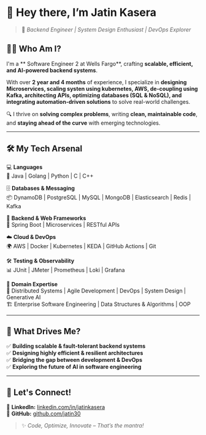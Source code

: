 

# 👋 Hey there, I’m **Jatin Kasera**  

> 🚀 *Backend Engineer | System Design Enthusiast | DevOps Explorer*  

## 🧑‍💻 Who Am I?  
I'm a ** Software Engineer 2 at Wells Fargo**, crafting **scalable, efficient, and AI-powered backend systems**.

With over **2 year and 4 months** of experience, I specialize in **designing Microservices, scaling systen using kubernetes, AWS, de-coupling using Kafka, architecting APIs, optimizing databases (SQL & NoSQL), and integrating automation-driven solutions** to solve real-world challenges.  

🔍 I thrive on **solving complex problems**, writing **clean, maintainable code**, and **staying ahead of the curve** with emerging technologies.  

---

## 🛠️ My Tech Arsenal  
💻 **Languages**  
🚀 Java | Golang | Python | C | C++  

🗄 **Databases & Messaging**  
📦 DynamoDB | PostgreSQL | MySQL | MongoDB | Elasticsearch | Redis | Kafka  

🔗 **Backend & Web Frameworks**  
🔨 Spring Boot | Microservices | RESTful APIs  

☁️ **Cloud & DevOps**  
🌍 AWS | Docker | Kubernetes | KEDA | GitHub Actions | Git  

🛠 **Testing & Observability**  
📊 JUnit | JMeter | Prometheus | Loki | Grafana  

📌 **Domain Expertise**  
🧠 Distributed Systems | Agile Development | DevOps | System Design | Generative AI  
🏗 Enterprise Software Engineering | Data Structures & Algorithms | OOP  

---

## 🎯 What Drives Me?  
✅ **Building scalable & fault-tolerant backend systems**  
✅ **Designing highly efficient & resilient architectures**  
✅ **Bridging the gap between development & DevOps**  
✅ **Exploring the future of AI in software engineering**  

---

## 🚀 Let's Connect!  
🔗 **LinkedIn:** [linkedin.com/in/jatinkasera](https://www.linkedin.com/in/jatinkasera)  
🔗 **GitHub:** [github.com/jatin30](https://github.com/jatin30)  

> ✨ *Code, Optimize, Innovate – That’s the mantra!*  
